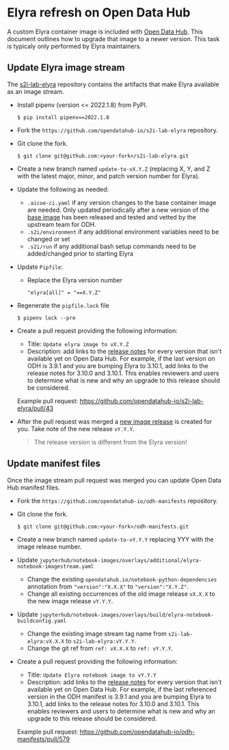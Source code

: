 <!--
{% comment %}
Copyright 2018-2025 Elyra Authors

Licensed under the Apache License, Version 2.0 (the "License");
you may not use this file except in compliance with the License.
You may obtain a copy of the License at

http://www.apache.org/licenses/LICENSE-2.0

Unless required by applicable law or agreed to in writing, software
distributed under the License is distributed on an "AS IS" BASIS,
WITHOUT WARRANTIES OR CONDITIONS OF ANY KIND, either express or implied.
See the License for the specific language governing permissions and
limitations under the License.
{% endcomment %}
-->

# Elyra refresh on Open Data Hub 

A custom Elyra container image is included with [Open Data Hub](https://opendatahub.io/).  This document outlines how to upgrade that image to a newer version. This task is typicaly only performed by Elyra maintainers.

## Update Elyra image stream

The [s2i-lab-elyra](https://github.com/opendatahub-io/s2i-lab-elyra) repository contains the artifacts that make Elyra available as an image stream.

- Install pipenv (version <= 2022.1.8) from PyPI.
  ```
  $ pip install pipenv==2022.1.8
  ```
- Fork the `https://github.com/opendatahub-io/s2i-lab-elyra` repository.
- Git clone the fork. 
  ```
  $ git clone git@github.com:<your-fork>/s2i-lab-elyra.git
  ```
- Create a new branch named `update-to-vX.Y.Z` (replacing X, Y, and Z with the latest major, minor, and patch version number for Elyra).

- Update the following as needed:
  - `.aicoe-ci.yaml` if any version changes to the base container image are needed. Only updated periodically after a new version of the [base image](https://quay.io/repository/thoth-station/s2i-minimal-py38-notebook?tab=tags&tag=latest) has been released and tested and vetted by the upstream team for ODH.
  - `.s2i/environment` if any additional environment variables need to be changed or set
  - `.s2i/run` if any additional bash setup commands need to be added/changed prior to starting Elyra

- Update `Pipfile`:
  - Replace the Elyra version number
    ```
    "elyra[all]" = "==X.Y.Z"
    ```

- Regenerate the `pipfile.lock` file
  ```
  $ pipenv lock --pre
  ```

- Create a pull request providing the following information:
  - Title: `Update elyra image to vX.Y.Z`
  - Description: add links to the [release notes](https://github.com/elyra-ai/elyra/releases) for every version that isn't available yet on Open Data Hub. For example, if the last version on ODH is 3.9.1 and you are bumping Elyra to 3.10.1, add links to the release notes for 3.10.0 and 3.10.1. This enables reviewers and users to determine what is new and why an upgrade to this release should be considered.

  Example pull request: https://github.com/opendatahub-io/s2i-lab-elyra/pull/43 

- After the pull request was merged a [new image release](https://github.com/opendatahub-io/s2i-lab-elyra/releases) is created for you. Take note of the new release `vY.Y.Y`. 
  > The release version is different from the Elyra version! 

## Update manifest files

Once the image stream pull request was merged you can update Open Data Hub manifest files.

- Fork the `https://github.com/opendatahub-io/odh-manifests` repository.
- Git clone the fork. 
  ```
  $ git clone git@github.com:<your-fork>/odh-manifests.git
  ```
- Create a new branch named `update-to-vY.Y.Y` replacing YYY with the image release number.

- Update `jupyterhub/notebook-images/overlays/additional/elyra-notebook-imagestream.yaml`
    - Change the existing `opendatahub.io/notebook-python-dependencies` annotation from `"version":"X.X.X"` to `"version":"X.Y.Z"`.
    - Change all existing occurrences of the old image release `vX.X.X` to the new image release `vY.Y.Y`.
- Update `jupyterhub/notebook-images/overlays/build/elyra-notebook-buildconfig.yaml`
    - Change the existing image stream tag name from `s2i-lab-elyra:vX.X.X` to `s2i-lab-elyra:vY.Y.Y`.
    - Change the git ref from `ref: vX.X.X` to `ref: vY.Y.Y`.
- Create a pull request providing the following information:
  - Title: `Update Elyra notebook image to vY.Y.Y`
  - Description: add links to the [release notes](https://github.com/elyra-ai/elyra/releases) for every version that isn't available yet on Open Data Hub. For example, if the last referenced version in the ODH manifest is 3.9.1 and you are bumping Elyra to 3.10.1, add links to the release notes for 3.10.0 and 3.10.1. This enables reviewers and users to determine what is new and why an upgrade to this release should be considered.

  Example pull request: https://github.com/opendatahub-io/odh-manifests/pull/579
